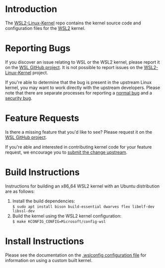 # Introduction

The [WSL2-Linux-Kernel][wsl2-kernel] repo contains the kernel source code and
configuration files for the [WSL2][about-wsl2] kernel.

# Reporting Bugs

If you discover an issue relating to WSL or the WSL2 kernel, please report it on
the [WSL GitHub project][wsl-issue]. It is not possible to report issues on the
[WSL2-Linux-Kernel][wsl2-kernel] project.

If you're able to determine that the bug is present in the upstream Linux
kernel, you may want to work directly with the upstream developers. Please note
that there are separate processes for reporting a [normal bug][normal-bug] and
a [security bug][security-bug].

# Feature Requests

Is there a missing feature that you'd like to see? Please request it on the
[WSL GitHub project][wsl-issue].

If you're able and interested in contributing kernel code for your feature
request, we encourage you to [submit the change upstream][submit-patch].

# Build Instructions

Instructions for building an x86_64 WSL2 kernel with an Ubuntu distribution are
as follows:

1. Install the build dependencies:  
   `$ sudo apt install bison build-essential dwarves flex libelf-dev libssl-dev`
2. Build the kernel using the WSL2 kernel configuration:  
   `$ make KCONFIG_CONFIG=Microsoft/config-wsl`

# Install Instructions

Please see the documentation on the [.wslconfig configuration
file][install-inst] for information on using a custom built kernel.

[wsl2-kernel]:  https://github.com/microsoft/WSL2-Linux-Kernel
[about-wsl2]:   https://docs.microsoft.com/en-us/windows/wsl/about#what-is-wsl-2
[wsl-issue]:    https://github.com/microsoft/WSL/issues/new/choose
[normal-bug]:   https://www.kernel.org/doc/html/latest/admin-guide/bug-hunting.html#reporting-the-bug
[security-bug]: https://www.kernel.org/doc/html/latest/admin-guide/security-bugs.html
[submit-patch]: https://www.kernel.org/doc/html/latest/process/submitting-patches.html
[install-inst]: https://docs.microsoft.com/en-us/windows/wsl/wsl-config#configure-global-options-with-wslconfig
